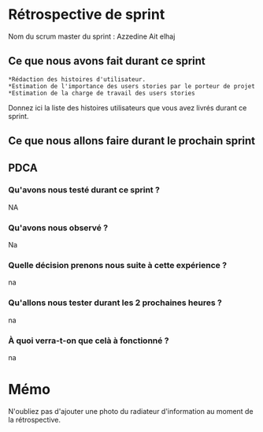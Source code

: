 # Rétrospective de sprint

Nom du scrum master du sprint : Azzedine Ait elhaj

## Ce que nous avons fait durant ce sprint
	*Rédaction des histoires d'utilisateur.
	*Estimation de l'importance des users stories par le porteur de projet
	*Estimation de la charge de travail des users stories
Donnez ici la liste des histoires utilisateurs que vous avez livrés durant ce sprint.


## Ce que nous allons faire durant le prochain sprint


## PDCA 
### Qu'avons nous testé durant ce sprint ? 
NA
### Qu'avons nous observé ? 
Na
### Quelle décision prenons nous suite à cette expérience ? 
na
### Qu'allons nous tester durant les 2 prochaines heures ? 
na
### À quoi verra-t-on que celà à fonctionné ?
na
# Mémo
N'oubliez pas d'ajouter une photo du radiateur d'information au moment de la rétrospective.